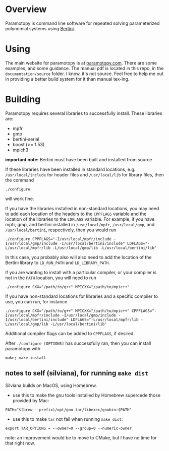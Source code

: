 # Overview

Paramotopy is command line software for repeated solving parameterized polynomial systems using [Bertini](https://bertini.nd.edu).


# Using

The main website for paramotopy is at [paramotopy.com](https://paramotopy.com).  There are some examples, and some guidance.  The manual pdf is located in this repo, in the `documentation/source` folder.  I know, it's not source.  Feel free to help me out in providing a better build system for it than manual tex-ing.

# Building

Paramotopy requires several libraries to successfully install.  These libraries are:

* mpfr
* gmp
* bertini-serial
* boost (>= 1.53)
* mpich3

**important note:** Bertini must have been built and installed from source

If these libraries have been installed in standard locations, e.g. `/usr/local/include` for header files and `/usr/local/lib` for library files, then the command

    ./configure

will work fine.

If you have the libraries installed in non-standard locations, you may need to add each location of the headers to the `CPPFLAGS` variable and the location of the libraries to the `LDFLAGS` variable.  For example, if you have mpfr, gmp, and bertini installed in `/usr/local/mpfr`, `/usr/local/gmp`, and `/usr/local/bertini`, respectively, then you would run


    ./configure CPPFLAGS="-I/usr/local/mpfr/include -I/usr/local/gmp/include -I/usr/local/bertini/include" LDFLAGS="-L/usr/local/mpfr/lib -L/usr/local/gmp/lib -L/usr/local/bertini/lib"

In this case, you probably also will also need to add the location of the Bertini library to `LD_RUN_PATH` and `LD_LIBRARY_PATH`.

If you are wanting to install with a particular compiler, or your compiler is not in the `PATH` location, you will need to run

    ./configure CXX="/path/to/g++" MPICXX="/path/to/mpic++"


If you have non-standard locations for libraries and a specific compiler to use, you can run, for instance


    ./configure CXX="/path/to/g++" MPICXX="/path/to/mpic++" CPPFLAGS="-I/usr/local/mpfr/include -I/usr/local/gmp/include -I/usr/local/bertini/include" LDFLAGS="-L/usr/local/mpfr/lib -L/usr/local/gmp/lib -L/usr/local/bertini/lib"


Additional compiler flags can be added to `CPPFLAGS`, if desired.


After `./configure [OPTIONS]` has successfully ran, then you can install paramotopy with

    make; make install

## notes to self (silviana), for running `make dist`

Silviana builds on MacOS, using Homebrew.  

* use this to make the gnu tools installed by Homebrew supercede those provided by Mac:

```
PATH="$(brew --prefix)/opt/gnu-tar/libexec/gnubin:$PATH"
```

* use this to make `tar` not fail when running `make dist`:

```
export TAR_OPTIONS = --owner=0 --group=0 --numeric-owner
```

note: an improvement would be to move to CMake, but I have no time for that right now.
